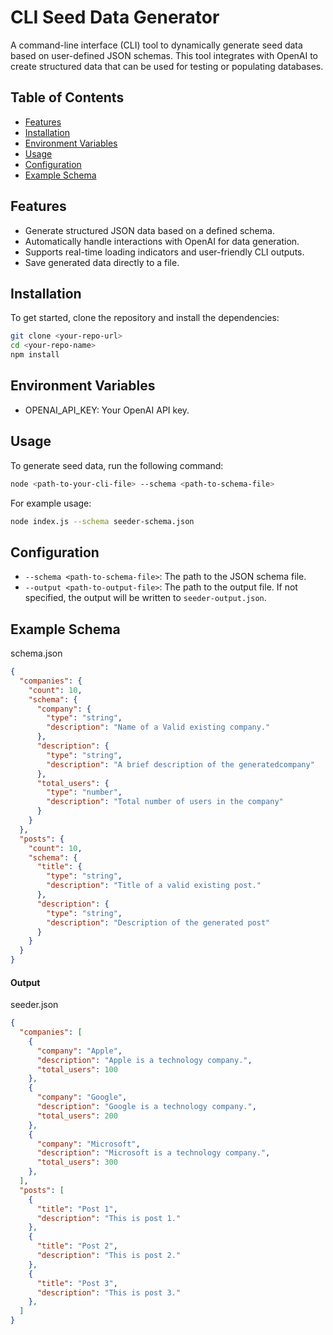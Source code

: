 # CLI Seed Data Generator

A command-line interface (CLI) tool to dynamically generate seed data based on user-defined JSON schemas. This tool integrates with OpenAI to create structured data that can be used for testing or populating databases.

## Table of Contents

- [Features](#features)
- [Installation](#installation)
- [Environment Variables](#environment-variables)
- [Usage](#usage)
- [Configuration](#configuration)
- [Example Schema](#example-schema)

## Features

- Generate structured JSON data based on a defined schema.
- Automatically handle interactions with OpenAI for data generation.
- Supports real-time loading indicators and user-friendly CLI outputs.
- Save generated data directly to a file.

## Installation

To get started, clone the repository and install the dependencies:
```bash
git clone <your-repo-url>
cd <your-repo-name>
npm install
```

## Environment Variables

- OPENAI_API_KEY: Your OpenAI API key.

## Usage

To generate seed data, run the following command:

```bash
node <path-to-your-cli-file> --schema <path-to-schema-file>
```

For example usage:
```bash
node index.js --schema seeder-schema.json
```

## Configuration

- `--schema <path-to-schema-file>`: The path to the JSON schema file.
- `--output <path-to-output-file>`: The path to the output file. If not specified, the output will be written to `seeder-output.json`.

## Example Schema

schema.json
```json
{
  "companies": {
    "count": 10,
    "schema": {
      "company": {
        "type": "string",
        "description": "Name of a Valid existing company."
      },
      "description": {
        "type": "string",
        "description": "A brief description of the generatedcompany"
      },
      "total_users": {
        "type": "number",
        "description": "Total number of users in the company"
      }
    }
  },
  "posts": {
    "count": 10,
    "schema": {
      "title": {
        "type": "string",
        "description": "Title of a valid existing post."
      },
      "description": {
        "type": "string",
        "description": "Description of the generated post"
      }
    }
  }
}
```

#### Output
seeder.json

```json
{
  "companies": [
    {
      "company": "Apple",
      "description": "Apple is a technology company.",
      "total_users": 100
    },
    {
      "company": "Google",
      "description": "Google is a technology company.",
      "total_users": 200
    },
    {
      "company": "Microsoft",
      "description": "Microsoft is a technology company.",
      "total_users": 300
    },
  ],
  "posts": [
    {
      "title": "Post 1",
      "description": "This is post 1."
    },
    {
      "title": "Post 2",
      "description": "This is post 2."
    },
    {
      "title": "Post 3",
      "description": "This is post 3."
    },
  ]
}
```
